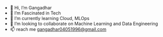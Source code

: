 - 👋 Hi, I’m Gangadhar
- 👀 I’m Fascinated in Tech
- 🌱 I’m currently learning Cloud, MLOps
- 💞️ I’m looking to collaborate on Machine Learning and Data Engineering
- 📫 reach me gangadhar04051996@gmail.com

<!---
gangadhar04051996/gangadhar04051996 is a ✨ special ✨ repository because its `README.md` (this file) appears on your GitHub profile.
You can click the Preview link to take a look at your changes.
--->
